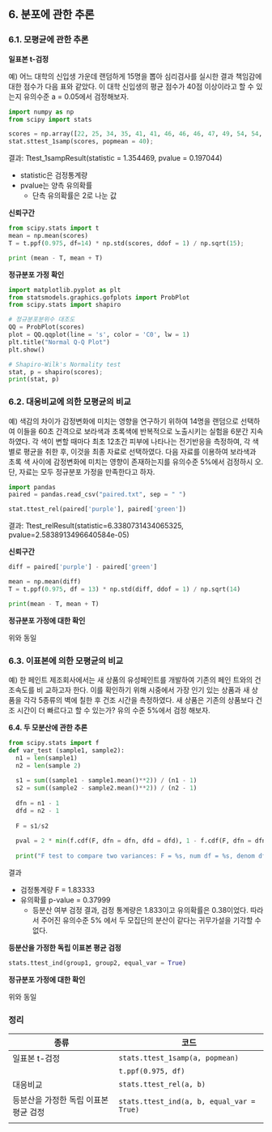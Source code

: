 ## 6. 분포에 관한 추론

### 6.1. 모평균에 관한 추론

**일표본 t-검정**

예) 어느 대학의 신입생 가운데 랜덤하게 15명을 뽑아 심리검사를 실시한 결과 책임감에 대한 점수가 다음 표와 같았다. 이 대학 신입생의 평균 점수가 40점 이상이라고 할 수 있는지 유의수준 a = 0.05에서 검정해보자.

```python
import numpy as np
from scipy import stats

scores = np.array([22, 25, 34, 35, 41, 41, 46, 46, 46, 47, 49, 54, 54, 59, 60])
stat.sttest_1samp(scores, popmean = 40);
```

결과: Ttest_1sampResult(statistic = 1.354469, pvalue = 0.197044)

- statistic은 검정통계량
- pvalue는 양측 유의확률
  - 단측 유의확률은 2로 나눈 값

**신뢰구간**

```python
from scipy.stats import t
mean = np.mean(scores) 
T = t.ppf(0.975, df=14) * np.std(scores, ddof = 1) / np.sqrt(15);

print (mean - T, mean + T)
```

**정규분포 가정 확인**

```python
import matplotlib.pyplot as plt
from statsmodels.graphics.gofplots import ProbPlot
from scipy.stats import shapiro

# 정규분포분위수 대조도
QQ = ProbPlot(scores)
plot = QQ.qqplot(line = 's', color = 'C0', lw = 1)
plt.title("Normal Q-Q Plot")
plt.show()

# Shapiro-Wilk's Normality test
stat, p = shapiro(scores);
print(stat, p)
```



### 6.2. 대응비교에 의한 모평균의 비교

예) 색감의 차이가 감정변화에 미치는 영향을 연구하기 위하여 14명을 랜덤으로 선택하여 이들을 60초 간격으로 보라색과 초록색에 반복적으로 노출시키는 실험을 6분간 지속하였다. 각 색이 변할 때마다 최초 12초간 피부에 나타나는 전기반응을 측정하여, 각 색 별로 평균을 취한 후, 이것을 최종 자료로 선택하였다. 다음 자료를 이용하여 보라색과 초록 색 사이에 감정변화에 미치는 영향이 존재하는지를 유의수준 5%에서 검정하시 오. 단, 자료는 모두 정규분포 가정을 만족한다고 하자.

```python
import pandas
paired = pandas.read_csv("paired.txt", sep = " ")

stat.ttest_rel(paired['purple'], paired['green'])
```

결과: Ttest_relResult(statistic=6.3380731434065325, pvalue=2.5838913496640584e-05)

**신뢰구간**

```python
diff = paired['purple'] - paired['green']

mean = np.mean(diff)
T = t.ppf(0.975, df = 13) * np.std(diff, ddof = 1) / np.sqrt(14)

print(mean - T, mean + T)
```

**정규분포 가정에 대한 확인**

위와 동일



### 6.3. 이표본에 의한 모평균의 비교

예) 한 페인트 제조회사에서는 새 상품의 유성페인트를 개발하여 기존의 페인 트와의 건조속도를 비 교하고자 한다. 이를 확인하기 위해 시중에서 가장 인기 있는 상품과 새 상품을 각각 5종류의 벽에 칠한 후 건조 시간을 측정하였다. 새 상품은 기존의 상품보다 건조 시간이 더 빠르다고 할 수 있는가? 유의 수준 5%에서 검정 해보자. 

**6.4. 두 모분산에 관한 추론**

```python
from scipy.stats import f
def var_test (sample1, sample2): 
  n1 = len(sample1)
  n2 = len(sample 2)
  
  s1 = sum((sample1 - sample1.mean()**2)) / (n1 - 1)
  s2 = sum((sample2 - sample2.mean()**2)) / (n2 - 1)
  
  dfn = n1 - 1
  dfd = n2 - 1
  
  F = s1/s2
  
  pval = 2 * min(f.cdf(F, dfn = dfn, dfd = dfd), 1 - f.cdf(F, dfn = dfn, dfd = dfd))
  
  print("F test to compare two variances: F = %s, num df = %s, denom df = %s, p-value = %s" % (round(F, 5), dfn, dfd, round(pval, 5)))
```

결과 

- 검정통계량 F = 1.83333 
- 유의확률 p-value = 0.37999
  - 등분산 여부 검정 결과, 검정 통계량은 1.833이고 유의확률은 0.38이었다. 따라서 주어진 유의수준 5% 에서 두 모집단의 분산이 같다는 귀무가설을 기각할 수 없다.

**등분산을 가정한 독립 이표본 평균 검정**

```python
stats.ttest_ind(group1, group2, equal_var = True)
```

**정규분포 가정에 대한 확인**

위와 동일

### 

### 정리

| 종류                                  | 코드                                      |
| ------------------------------------- | ----------------------------------------- |
| 일표본 t-검정                         | `stats.ttest_1samp(a, popmean)`           |
|                                       | `t.ppf(0.975, df)`                        |
| 대응비교                              | `stats.ttest_rel(a, b)`                   |
| 등분산을 가정한 독립 이표본 평균 검정 | `stats.ttest_ind(a, b, equal_var = True)` |
|                                       |                                           |

